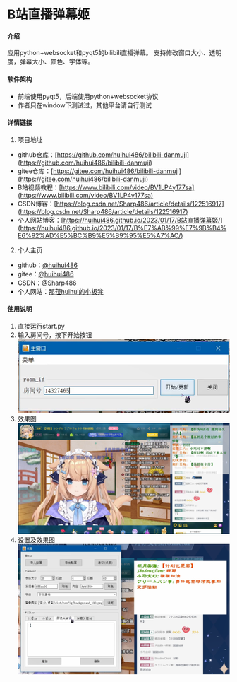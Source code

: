 # B站直播弹幕姬

#### 介绍
应用python+websocket和pyqt5的bilibili直播弹幕。
支持修改窗口大小、透明度，弹幕大小、颜色、字体等。

#### 软件架构
- 前端使用pyqt5，后端使用python+websocket协议
- 作者只在window下测试过，其他平台请自行测试

#### 详情链接

1. 项目地址 
- github仓库：[https://github.com/huihui486/bilibili-danmuji](https://github.com/huihui486/bilibili-danmuji)
- gitee仓库：[https://gitee.com/huihui486/bilibili-danmuji](https://gitee.com/huihui486/bilibili-danmuji)
- B站视频教程：[https://www.bilibili.com/video/BV1LP4y177sa](https://www.bilibili.com/video/BV1LP4y177sa)
- CSDN博客：[https://blog.csdn.net/Sharp486/article/details/122516917](https://blog.csdn.net/Sharp486/article/details/122516917)
- 个人网站博客：[https://huihui486.github.io/2023/01/17/B站直播弹幕姬/](https://huihui486.github.io/2023/01/17/B%E7%AB%99%E7%9B%B4%E6%92%AD%E5%BC%B9%E5%B9%95%E5%A7%AC/)

2. 个人主页
- github：[@huihui486](https://github.com/huihui486)
- gitee：[@huihui486](https://gitee.com/huihui486)
- CSDN：[@Sharp486](https://blog.csdn.net/Sharp486)
- 个人网站：[那菈huihui的小板凳](https://huihui486.github.io/)


#### 使用说明

1. 直接运行start.py
2. 输入房间号，按下开始按钮
   ![img.png](img/MainWindow.png)
3. 效果图
   ![img.png](img/effect.png)
4. 设置及效果图
   ![img.png](img/effect_after.png)



